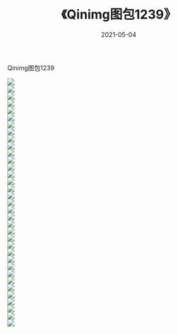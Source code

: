 ﻿---
layout: post
title:  《Qinimg图包1239》
date:   2021-05-04
img: http://imgx.orgx.ga/Qinimg图包/Qinimg图包1239/000.jpg
categories: [美女, 清纯, 唯美]
---

Qinimg图包1239

 ![](http://imgx.orgx.ga/Qinimg图包/Qinimg图包1239/001.jpg) <br>![](http://imgx.orgx.ga/Qinimg图包/Qinimg图包1239/002.jpg) <br>![](http://imgx.orgx.ga/Qinimg图包/Qinimg图包1239/003.jpg) <br>![](http://imgx.orgx.ga/Qinimg图包/Qinimg图包1239/004.jpg) <br>![](http://imgx.orgx.ga/Qinimg图包/Qinimg图包1239/005.jpg) <br>![](http://imgx.orgx.ga/Qinimg图包/Qinimg图包1239/006.jpg) <br>![](http://imgx.orgx.ga/Qinimg图包/Qinimg图包1239/007.jpg) <br>![](http://imgx.orgx.ga/Qinimg图包/Qinimg图包1239/008.jpg) <br>![](http://imgx.orgx.ga/Qinimg图包/Qinimg图包1239/009.jpg) <br>![](http://imgx.orgx.ga/Qinimg图包/Qinimg图包1239/010.jpg) <br>![](http://imgx.orgx.ga/Qinimg图包/Qinimg图包1239/011.jpg) <br>![](http://imgx.orgx.ga/Qinimg图包/Qinimg图包1239/012.jpg) <br>![](http://imgx.orgx.ga/Qinimg图包/Qinimg图包1239/013.jpg) <br>![](http://imgx.orgx.ga/Qinimg图包/Qinimg图包1239/014.jpg) <br>![](http://imgx.orgx.ga/Qinimg图包/Qinimg图包1239/015.jpg) <br>![](http://imgx.orgx.ga/Qinimg图包/Qinimg图包1239/016.jpg) <br>![](http://imgx.orgx.ga/Qinimg图包/Qinimg图包1239/017.jpg) <br>![](http://imgx.orgx.ga/Qinimg图包/Qinimg图包1239/018.jpg) <br>![](http://imgx.orgx.ga/Qinimg图包/Qinimg图包1239/019.jpg) <br>![](http://imgx.orgx.ga/Qinimg图包/Qinimg图包1239/020.jpg) <br>![](http://imgx.orgx.ga/Qinimg图包/Qinimg图包1239/021.jpg) <br>![](http://imgx.orgx.ga/Qinimg图包/Qinimg图包1239/022.jpg) <br>![](http://imgx.orgx.ga/Qinimg图包/Qinimg图包1239/023.jpg) <br>![](http://imgx.orgx.ga/Qinimg图包/Qinimg图包1239/024.jpg) <br>![](http://imgx.orgx.ga/Qinimg图包/Qinimg图包1239/025.jpg) <br>![](http://imgx.orgx.ga/Qinimg图包/Qinimg图包1239/026.jpg) <br>![](http://imgx.orgx.ga/Qinimg图包/Qinimg图包1239/027.jpg) <br>![](http://imgx.orgx.ga/Qinimg图包/Qinimg图包1239/028.jpg) <br>![](http://imgx.orgx.ga/Qinimg图包/Qinimg图包1239/029.jpg) <br>![](http://imgx.orgx.ga/Qinimg图包/Qinimg图包1239/030.jpg) <br>![](http://imgx.orgx.ga/Qinimg图包/Qinimg图包1239/031.jpg) <br>![](http://imgx.orgx.ga/Qinimg图包/Qinimg图包1239/032.jpg) <br>![](http://imgx.orgx.ga/Qinimg图包/Qinimg图包1239/033.jpg) <br>![](http://imgx.orgx.ga/Qinimg图包/Qinimg图包1239/034.jpg) <br>![](http://imgx.orgx.ga/Qinimg图包/Qinimg图包1239/035.jpg) <br>